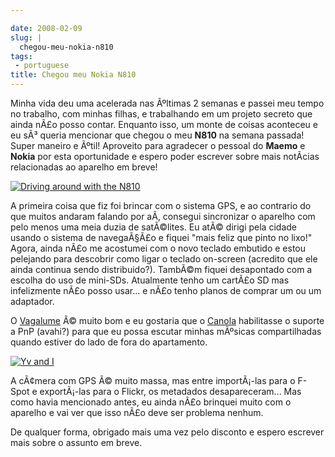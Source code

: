 ```yaml
---

date: 2008-02-09
slug: |
  chegou-meu-nokia-n810
tags:
 - portuguese
title: Chegou meu Nokia N810
---
```


Minha vida deu uma acelerada nas Ãºltimas 2 semanas e passei meu tempo
no trabalho, com minhas filhas, e trabalhando em um projeto secreto que
ainda nÃ£o posso contar. Enquanto isso, um monte de coisas aconteceu e
eu sÃ³ queria mencionar que chegou o meu **N810** na semana passada!
Super maneiro e Ãºtil! Aproveito para agradecer o pessoal do **Maemo** e
**Nokia** por esta oportunidade e espero poder escrever sobre mais
notÃ­cias relacionadas ao aparelho em breve!

[![Driving around with the
N810](http://farm3.static.flickr.com/2349/2253630362_a5719c380c_o.jpg)](http://www.flickr.com/photos/ogmaciel/2253630362/)

A primeira coisa que fiz foi brincar com o sistema GPS, e ao contrario
do que muitos andaram falando por aÃ­, consegui sincronizar o aparelho
com pelo menos uma meia duzia de satÃ©lites. Eu atÃ© dirigi pela cidade
usando o sistema de navegaÃ§Ã£o e fiquei "mais feliz que pinto no lixo!"
Agora, ainda nÃ£o me acostumei com o novo teclado embutido e estou
pelejando para descobrir como ligar o teclado on-screen (acredito que
ele ainda continua sendo distribuido?). TambÃ©m fiquei desapontado com a
escolha do uso de mini-SDs. Atualmente tenho um cartÃ£o SD mas
infelizmente nÃ£o posso usar... e nÃ£o tenho planos de comprar um ou um
adaptador.

O [Vagalume](https://garage.maemo.org/projects/vagalume) Ã© muito bom e
eu gostaria que o [Canola](http://openbossa.indt.org.br/canola/)
habilitasse o suporte a PnP (avahi?) para que eu possa escutar minhas
mÃºsicas compartilhadas quando estiver do lado de fora do apartamento.

[![Yv and
I](http://farm3.static.flickr.com/2042/2252831769_4499c08ff6_o.jpg)](http://www.flickr.com/photos/ogmaciel/2252831769/)

A cÃ¢mera com GPS Ã© muito massa, mas entre importÃ¡-las para o F-Spot e
exportÃ¡-las para o Flickr, os metadados desapareceram... Mas como havia
mencionado antes, eu ainda nÃ£o brinquei muito com o aparelho e vai ver
que isso nÃ£o deve ser problema nenhum.

De qualquer forma, obrigado mais uma vez pelo disconto e espero escrever
mais sobre o assunto em breve.
